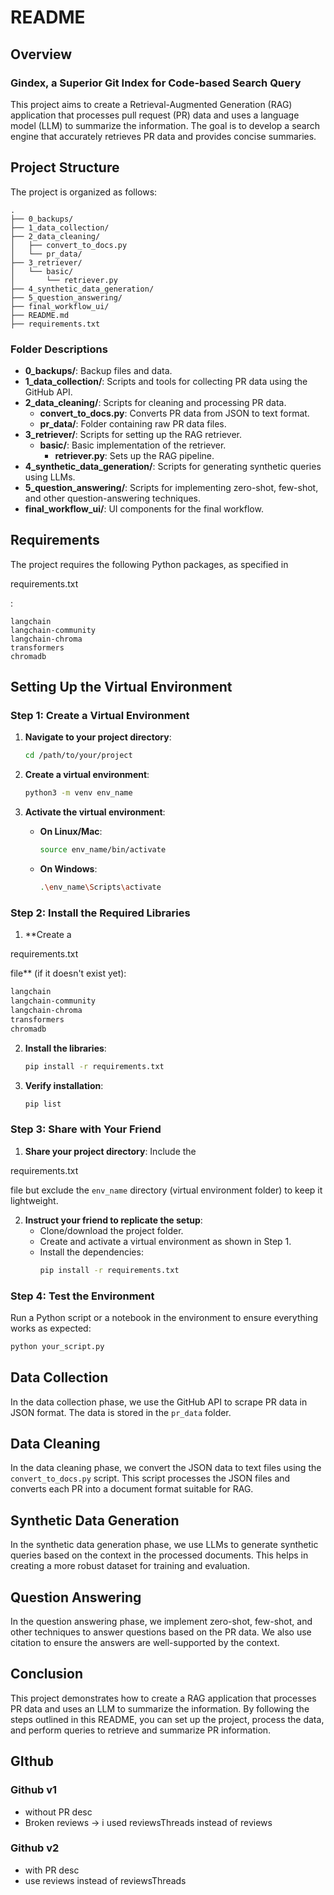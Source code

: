 # README

## Overview

### Gindex, a Superior Git Index for Code-based Search Query

This project aims to create a Retrieval-Augmented Generation (RAG) application that processes pull request (PR) data and uses a language model (LLM) to summarize the information. The goal is to develop a search engine that accurately retrieves PR data and provides concise summaries.

## Project Structure

The project is organized as follows:

```
.
├── 0_backups/
├── 1_data_collection/
├── 2_data_cleaning/
│   ├── convert_to_docs.py
│   └── pr_data/
├── 3_retriever/
│   └── basic/
│       └── retriever.py
├── 4_synthetic_data_generation/
├── 5_question_answering/
├── final_workflow_ui/
├── README.md
├── requirements.txt
```

### Folder Descriptions

- **0_backups/**: Backup files and data.
- **1_data_collection/**: Scripts and tools for collecting PR data using the GitHub API.
- **2_data_cleaning/**: Scripts for cleaning and processing PR data.
  - **convert_to_docs.py**: Converts PR data from JSON to text format.
  - **pr_data/**: Folder containing raw PR data files.
- **3_retriever/**: Scripts for setting up the RAG retriever.
  - **basic/**: Basic implementation of the retriever.
    - **retriever.py**: Sets up the RAG pipeline.
- **4_synthetic_data_generation/**: Scripts for generating synthetic queries using LLMs.
- **5_question_answering/**: Scripts for implementing zero-shot, few-shot, and other question-answering techniques.
- **final_workflow_ui/**: UI components for the final workflow.

## Requirements

The project requires the following Python packages, as specified in 

requirements.txt

:

```
langchain
langchain-community
langchain-chroma
transformers
chromadb
```

## Setting Up the Virtual Environment

### Step 1: Create a Virtual Environment

1. **Navigate to your project directory**:
   ```bash
   cd /path/to/your/project
   ```

2. **Create a virtual environment**:
   ```bash
   python3 -m venv env_name
   ```

3. **Activate the virtual environment**:
   - **On Linux/Mac**:
     ```bash
     source env_name/bin/activate
     ```
   - **On Windows**:
     ```bash
     .\env_name\Scripts\activate
     ```

### Step 2: Install the Required Libraries

1. **Create a 

requirements.txt

 file** (if it doesn't exist yet):
   ```txt
   langchain
   langchain-community
   langchain-chroma
   transformers
   chromadb
   ```

2. **Install the libraries**:
   ```bash
   pip install -r requirements.txt
   ```

3. **Verify installation**:
   ```bash
   pip list
   ```

### Step 3: Share with Your Friend

1. **Share your project directory**:
   Include the 

requirements.txt

 file but exclude the `env_name` directory (virtual environment folder) to keep it lightweight.

2. **Instruct your friend to replicate the setup**:
   - Clone/download the project folder.
   - Create and activate a virtual environment as shown in Step 1.
   - Install the dependencies:
     ```bash
     pip install -r requirements.txt
     ```

### Step 4: Test the Environment

Run a Python script or a notebook in the environment to ensure everything works as expected:
```bash
python your_script.py
```

## Data Collection

In the data collection phase, we use the GitHub API to scrape PR data in JSON format. The data is stored in the `pr_data` folder.

## Data Cleaning

In the data cleaning phase, we convert the JSON data to text files using the `convert_to_docs.py` script. This script processes the JSON files and converts each PR into a document format suitable for RAG.

## Synthetic Data Generation

In the synthetic data generation phase, we use LLMs to generate synthetic queries based on the context in the processed documents. This helps in creating a more robust dataset for training and evaluation.

## Question Answering

In the question answering phase, we implement zero-shot, few-shot, and other techniques to answer questions based on the PR data. We also use citation to ensure the answers are well-supported by the context.

## Conclusion

This project demonstrates how to create a RAG application that processes PR data and uses an LLM to summarize the information. By following the steps outlined in this README, you can set up the project, process the data, and perform queries to retrieve and summarize PR information.

## GIthub

### Github v1
- without PR desc
- Broken reviews -> i used reviewsThreads instead of reviews

### Github v2
- with PR desc
- use reviews instead of reviewsThreads